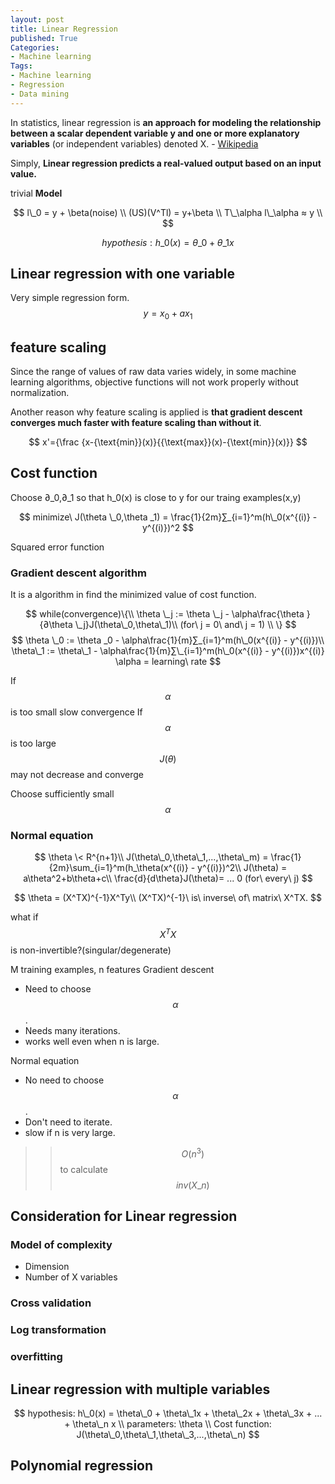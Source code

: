 ```yaml
---
layout: post
title: Linear Regression
published: True
Categories:
- Machine learning
Tags:
- Machine learning
- Regression
- Data mining
---
```


In statistics, linear regression is **an approach for modeling the relationship between a scalar dependent variable y and one or more explanatory variables** (or independent variables) denoted X. - [Wikipedia][1]



Simply, **Linear regression predicts a real-valued output based on an input value.**

trivial **Model**

$$
l\_0 = y + \beta(noise) \\
(US)(V^Tl) = y+\beta \\
T\_\alpha l\_\alpha ≈ y \\
$$

$$
hypothesis: h\_0(x) = \theta\_0 + \theta\_1x
$$

<!--more-->



## Linear regression with one variable

Very simple regression form.
$$
y = x_0+ax_1
$$


## feature scaling

Since the range of values of raw data varies widely, in some machine learning algorithms, objective functions will not work properly without normalization.

Another reason why feature scaling is applied is **that gradient descent converges much faster with feature scaling than without it**.

$$
x'={\frac  {x-{\text{min}}(x)}{{\text{max}}(x)-{\text{min}}(x)}}
$$

## Cost function

Choose ∂\_0,∂\_1 so that h\_0(x) is close to y for our traing examples(x,y)

$$
minimize\ J(\theta
\_0,\theta
_1) = \frac{1}{2m}∑_{i=1}^m(h\_0(x^{(i)} - y^{(i)})^2
$$

Squared error function

### Gradient descent algorithm
It is a algorithm in find the minimized value of cost function.

$$
while(convergence)\{\\
\theta
\_j := \theta
\_j - \alpha\frac{\theta
}{∂\theta
\_j}J(\theta\_0,\theta\_1)\\
(for\ j = 0\ and\ j = 1)
\\
\}
$$
$$
\theta
\_0 := \theta
_0 - \alpha\frac{1}{m}∑_{i=1}^m(h\_0(x^{(i)} - y^{(i)})\\
\theta\_1 := \theta\_1 - \alpha\frac{1}{m}∑\_{i=1}^m(h\_0(x^{(i)} - y^{(i)})x^{(i)}
\alpha = learning\ rate
$$

If $$\alpha$$ is too small slow convergence
If $$\alpha$$ is too large $$J(\theta)$$ may not decrease and converge

Choose sufficiently small $$\alpha$$

### Normal equation

$$
\theta \< R^{n+1}\\
J(\theta\_0,\theta\_1,...,\theta\_m) = \frac{1}{2m}\sum_{i=1}^m(h_\theta(x^{(i)} - y^{(i)})^2\\
J(\theta) = a\theta^2+b\theta+c\\
\frac{d}{d\theta}J(\theta)= ... 0 (for\ every\ j)
$$

$$
\theta = (X^TX)^{-1}X^Ty\\
(X^TX)^{-1}\ is\ inverse\ of\ matrix\ X^TX.
$$

what if $$X^TX$$ is non-invertible?(singular/degenerate)



M training examples, n features
Gradient descent
- Need to choose $$\alpha$$.
- Needs many iterations.
- works well even when n is large.

Normal equation
- No need to choose $$\alpha$$.
- Don't need to iterate.
- slow if n is very large.

> > $$O(n^3)$$ to calculate $$inv(X\_n)$$


## Consideration for Linear regression

### Model of complexity
- Dimension
- Number of X variables

### Cross validation

### Log transformation

### overfitting



## Linear regression with multiple variables

$$
hypothesis: h\_0(x) = \theta\_0 + \theta\_1x + \theta\_2x + \theta\_3x + ... + \theta\_n x
\\
parameters: \theta
\\
Cost function: J(\theta\_0,\theta\_1,\theta\_3,...,\theta\_n)
$$

## Polynomial regression

[1]:	https://en.wikipedia.org/wiki/Linear_regression
